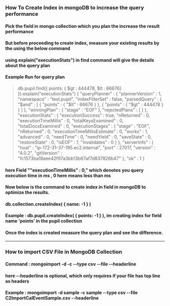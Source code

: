 ### How To Create Index in mongoDB to increase the query performance

#### Pick the field in mongo collection which you plan the increase the result performance

#### But before proceeding to create index, measure your existing results by the using the below command

#### using explain("executionStats") in find command will give the details about the query plan

#### Example Run for query plan

> db.pupil.find({ points: { $gt : 444478, $lt : 66676} }).explain("executionStats")
{
        "queryPlanner" : {
                "plannerVersion" : 1,
                "namespace" : "test.pupil",
                "indexFilterSet" : false,
                "parsedQuery" : {
                        "$and" : [
                                {
                                        "points" : {
                                                "$lt" : 66676
                                        }
                                },
                                {
                                        "points" : {
                                                "$gt" : 444478
                                        }
                                }
                        ]
                },
                "winningPlan" : {
                        "stage" : "EOF"
                },
                "rejectedPlans" : [ ]
        },
        "executionStats" : {
                "executionSuccess" : true,
                "nReturned" : 0,
                "executionTimeMillis" : 0,
                "totalKeysExamined" : 0,
                "totalDocsExamined" : 0,
                "executionStages" : {
                        "stage" : "EOF",
                        "nReturned" : 0,
                        "executionTimeMillisEstimate" : 0,
                        "works" : 1,
                        "advanced" : 0,
                        "needTime" : 0,
                        "needYield" : 0,
                        "saveState" : 0,
                        "restoreState" : 0,
                        "isEOF" : 1,
                        "invalidates" : 0
                }
        },
        "serverInfo" : {
                "host" : "ip-172-31-37-195.ec2.internal",
                "port" : 27017,
                "version" : "4.0.2",
                "gitVersion" : "fc1573ba18aee42f97a3bb13b67af7d837826b47"
        },
        "ok" : 1
}

#### here Field ""executionTimeMillis" : 0," which denotes you query execution time in ms , 0 here means less than ms


#### Now below is the command to create index in field in mongoDB to optimize the results.

#### db.collection.createIndex( { name: -1 } )

#### Example : db.pupil.createIndex( { points: -1 } ), im creating index for field name 'points' in the pupil collection

#### Once the index is created measure the query plan and see the difference.


* * *

### How to import CSV File in MongoDB Collection

#### Command : mongoimport -d <DBNAME> -c <CollectionName> --type csv --file <CSV File Name> --headerline
####   here --headerline is optional, which only requires if your file has top line as headers

#### Example : mongoimport -d sample -c sample --type csv --file C2ImportCalEventSample.csv --headerline
